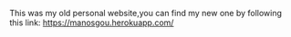 This was my old personal website,you can find my new one by following this link: https://manosgou.herokuapp.com/
